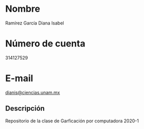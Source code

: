 # Nombre #
Ramírez García Diana Isabel
# Número de cuenta #
314127529
# E-mail #
dianis@ciencias.unam.mx
## Descripción ##
Repositorio de la clase de Garficación por computadora 2020-1
